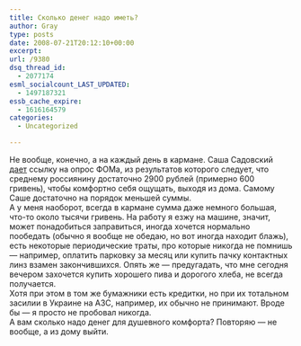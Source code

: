 ```yaml
---
title: Сколько денег надо иметь?
author: Gray
type: posts
date: 2008-07-21T20:12:10+00:00
excerpt:
url: /9380
dsq_thread_id:
  - 2077174
esml_socialcount_LAST_UPDATED:
  - 1497187321
essb_cache_expire:
  - 1616164579
categories:
  - Uncategorized

---
```








Не вообще, конечно, а на каждый день в кармане. Саша Садовский <a href="http://funsad.ya.ru/replies.xml?item_no=388" target="_blank">дает</a> ссылку на опрос ФОМа, из результатов которого следует, что среднему россиянину достаточно 2900 рублей (примерно 600 гривень), чтобы комфортно себя ощущать, выходя из дома. Самому Саше достаточно на порядок меньшей суммы.  
А у меня наоборот, всегда в кармане сумма даже немного большая, что-то около тысячи гривень. На работу я езжу на машине, значит, может понадобиться заправиться, иногда хочется нормально пообедать (обычно я вообще не обедаю, но вот иногда находит блажь), есть некоторые периодические траты, про которые никогда не помнишь &#8212; например, оплатить парковку за месяц или купить пачку контактных линз взамен закончившихся. Опять же &#8212; предугадать, что мне сегодня вечером захочется купить хорошего пива и дорогого хлеба, не всегда получается.  
Хотя при этом в том же бумажники есть кредитки, но при их тотальном засилии в Украине на АЗС, например, их обычно не принимают. Вроде бы &#8212; я просто не пробовал никогда.  
А вам сколько надо денег для душевного комфорта? Повторяю &#8212; не вообще, а из дому выйти.
